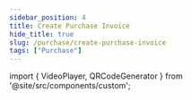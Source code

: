 ```yaml
---
sidebar_position: 4
title: Create Purchase Invoice
hide_title: true
slug: /purchase/create-purchase-invoice
tags: ["Purchase"]
---
```


import { VideoPlayer, QRCodeGenerator } from '@site/src/components/custom';
 
<QRCodeGenerator url="https://www.youtube.com/embed/dBxJcgMINXI?autoplay=1" />

<VideoPlayer 
  videoId="dBxJcgMINXI" 
    title="Purchase Invoice"
/>
    
   